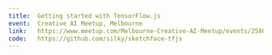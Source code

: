 ```yaml
---
title:  Getting started with TensorFlow.js
event:  Creative AI Meetup, Melbourne
link:   https://www.meetup.com/Melbourne-Creative-AI-Meetup/events/258082991/
code:   https://github.com/silky/sketchface-tfjs
---
```


